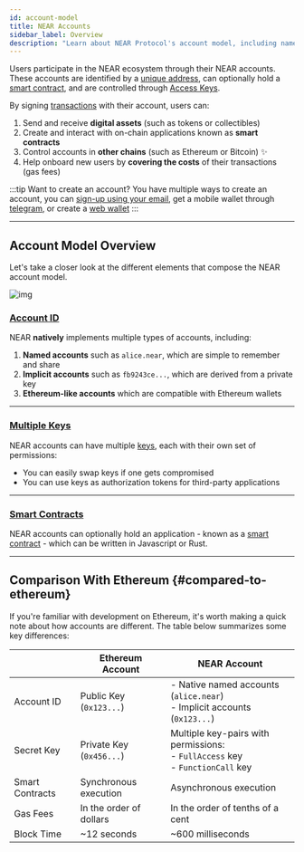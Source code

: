 ```yaml
---
id: account-model
title: NEAR Accounts
sidebar_label: Overview
description: "Learn about NEAR Protocol's account model, including named and implicit accounts, access keys, permissions, and how NEAR accounts differ from other blockchain platforms."
---
```


Users participate in the NEAR ecosystem through their NEAR accounts. These accounts are identified by a [unique address](./account-id.md), can optionally hold a [smart contract](../smart-contracts/what-is.md), and are controlled through [Access Keys](./access-keys.md).

By signing [transactions](./transactions.md) with their account, users can:

1. Send and receive **digital assets** (such as tokens or collectibles)
2. Create and interact with on-chain applications known as **smart contracts**
3. Control accounts in **other chains** (such as Ethereum or Bitcoin) ✨
4. Help onboard new users by **covering the costs** of their transactions (gas fees)

:::tip Want to create an account?
You have multiple ways to create an account, you can [sign-up using your email](https://dev.near.org/signup), get a mobile wallet through [telegram](https://web.telegram.org/k/#@herewalletbot), or create a [web wallet](https://wallet.meteorwallet.app)
:::

---

## Account Model Overview

Let's take a closer look at the different elements that compose the NEAR account model.

![img](@site/static/assets/docs/welcome-pages/accounts.png)

### [Account ID](account-id.md)
NEAR **natively** implements multiple types of accounts, including:
1. **Named accounts** such as `alice.near`, which are simple to remember and share
2. **Implicit accounts** such as `fb9243ce...`, which are derived from a private key
2. **Ethereum-like accounts** which are compatible with Ethereum wallets

<hr className="subsection" />

### [Multiple Keys](access-keys.md)
NEAR accounts can have multiple [keys](access-keys.md), each with their own set of permissions:
- You can easily swap keys if one gets compromised
- You can use keys as authorization tokens for third-party applications

<hr className="subsection" />

### [Smart Contracts](../smart-contracts/what-is.md)
NEAR accounts can optionally hold an application - known as a [smart contract](../smart-contracts/what-is.md) - which can be written in Javascript or Rust.

---

## Comparison With Ethereum {#compared-to-ethereum}

If you're familiar with development on Ethereum, it's worth making a quick note about how accounts are different. The table below summarizes some key differences:

|                 | Ethereum Account         | NEAR Account                                                                           |
|-----------------|--------------------------|----------------------------------------------------------------------------------------|
| Account ID      | Public Key (`0x123...`)  | - Native named accounts (`alice.near`) <br />- Implicit accounts (`0x123...`)          |
| Secret Key      | Private Key (`0x456...`) | Multiple key-pairs with permissions:<br />- `FullAccess` key<br />- `FunctionCall` key |
| Smart Contracts | Synchronous execution    | Asynchronous execution                                                                 |
| Gas Fees        | In the order of dollars  | In the order of tenths of a cent                                                       |
| Block Time      | ~12 seconds              | ~600 milliseconds                                                                      |
